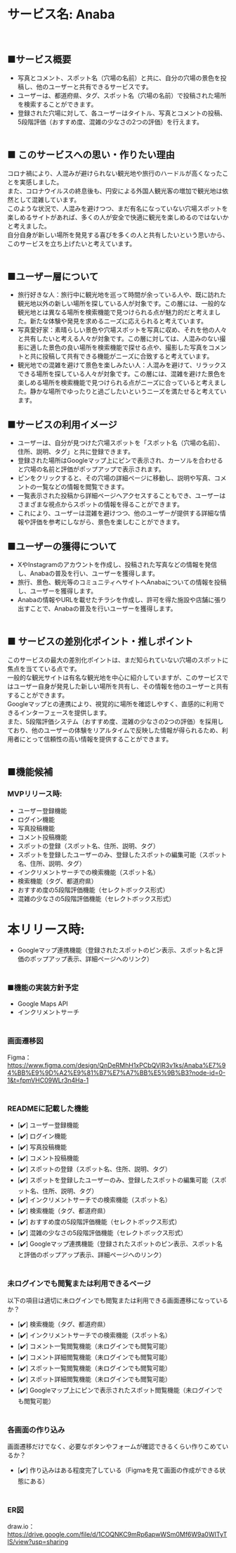 # サービス名: Anaba  
　  
## ■サービス概要  
* 写真とコメント、スポット名（穴場の名前）と共に、自分の穴場の景色を投稿し、他のユーザーと共有できるサービスです。  　　　
* ユーザーは、都道府県、タグ、スポット名（穴場の名前）で投稿された場所を検索することができます。  　
* 登録された穴場に対して、各ユーザーはタイトル、写真とコメントの投稿、5段階評価（おすすめ度、混雑の少なさの2つの評価）を行えます。  
　  
## ■ このサービスへの思い・作りたい理由  
 コロナ禍により、人混みが避けられない観光地や旅行のハードルが高くなったことを実感しました。  
 また、コロナウイルスの終息後も、円安による外国人観光客の増加で観光地は依然として混雑しています。  
 このような状況で、人混みを避けつつ、まだ有名になっていない穴場スポットを楽しめるサイトがあれば、多くの人が安全で快適に観光を楽しめるのではないかと考えました。  
 自分自身が新しい場所を発見する喜びを多くの人と共有したいという思いから、このサービスを立ち上げたいと考えています。  
　  
## ■ユーザー層について  
* 旅行好きな人：旅行中に観光地を巡って時間が余っている人や、既に訪れた観光地以外の新しい場所を探している人が対象です。この層には、一般的な観光地とは異なる場所を検索機能で見つけられる点が魅力的だと考えました。新たな体験や発見を求めるニーズに応えられると考えています。  
* 写真愛好家：素晴らしい景色や穴場スポットを写真に収め、それを他の人々と共有したいと考える人々が対象です。この層に対しては、人混みのない撮影に適した景色の良い場所を検索機能で探せる点や、撮影した写真をコメントと共に投稿して共有できる機能がニーズに合致すると考えています。  
* 観光地での混雑を避けて景色を楽しみたい人：人混みを避けて、リラックスできる場所を探している人々が対象です。この層には、混雑を避けた景色を楽しめる場所を検索機能で見つけられる点がニーズに合っていると考えました。静かな場所でゆったりと過ごしたいというニーズを満たせると考えています。  　　
　  
## ■サービスの利用イメージ  
* ユーザーは、自分が見つけた穴場スポットを「スポット名（穴場の名前）、住所、説明、タグ」と共に登録できます。  
* 登録された場所はGoogleマップ上にピンで表示され、カーソルを合わせると穴場の名前と評価がポップアップで表示されます。  　　
* ピンをクリックすると、その穴場の詳細ページに移動し、説明や写真、コメントの一覧などの情報を閲覧できます。  　　
* 一覧表示された投稿から詳細ページへアクセスすることもでき、ユーザーはさまざまな視点からスポットの情報を得ることができます。  　　
* これにより、ユーザーは混雑を避けつつ、他のユーザーが提供する詳細な情報や評価を参考にしながら、景色を楽しむことができます。  　　
　  
## ■ユーザーの獲得について  
* XやInstagramのアカウントを作成し、投稿された写真などの情報を発信し、Anabaの普及を行い、ユーザーを獲得します。  
* 旅行、景色、観光等のコミュニティへサイトへAnabaについての情報を投稿し、ユーザーを獲得します。  
* Anabaの情報やURLを載せたチラシを作成し、許可を得た施設や店舗に張り出すことで、Anabaの普及を行いユーザーを獲得します。  
　  
## ■ サービスの差別化ポイント・推しポイント  
このサービスの最大の差別化ポイントは、まだ知られていない穴場のスポットに焦点を当てている点です。  
一般的な観光サイトは有名な観光地を中心に紹介していますが、このサービスではユーザー自身が発見した新しい場所を共有し、その情報を他のユーザーと共有することができます。  
Googleマップとの連携により、視覚的に場所を確認しやすく、直感的に利用できるインターフェースを提供します。  
また、5段階評価システム（おすすめ度、混雑の少なさの2つの評価）を採用しており、他のユーザーの体験をリアルタイムで反映した情報が得られるため、利用者にとって信頼性の高い情報を提供することができます。  
　  
## ■機能候補  
### MVPリリース時:  
* ユーザー登録機能  
* ログイン機能  
* 写真投稿機能  
* コメント投稿機能  
* スポットの登録（スポット名、住所、説明、タグ）  
* スポットを登録したユーザーのみ、登録したスポットの編集可能（スポット名、住所、説明、タグ）  
* インクリメントサーチでの検索機能（スポット名）  
* 検索機能（タグ、都道府県）  
* おすすめ度の5段階評価機能（セレクトボックス形式）  
* 混雑の少なさの5段階評価機能（セレクトボックス形式）  
# 本リリース時:  
* Googleマップ連携機能（登録されたスポットのピン表示、スポット名と評価のポップアップ表示、詳細ページへのリンク）  
　  
### ■機能の実装方針予定  
* Google Maps API  
* インクリメントサーチ  
　  
### 画面遷移図  
Figma：https://www.figma.com/design/QnDeRMhH1xPCbQVlR3v1ks/Anaba%E7%94%BB%E9%9D%A2%E9%81%B7%E7%A7%BB%E5%9B%B3?node-id=0-1&t=fpmVHC09WLr3n4Ha-1  
　  
### READMEに記載した機能  
- [✔️] ユーザー登録機能  
- [✔️] ログイン機能  
- [✔️] 写真投稿機能  
- [✔️] コメント投稿機能  
- [✔️] スポットの登録（スポット名、住所、説明、タグ）  
- [✔️] スポットを登録したユーザーのみ、登録したスポットの編集可能（スポット名、住所、説明、タグ）  
- [✔️] インクリメントサーチでの検索機能（スポット名）  
- [✔️] 検索機能（タグ、都道府県）  
- [✔️] おすすめ度の5段階評価機能（セレクトボックス形式）  
- [✔️] 混雑の少なさの5段階評価機能（セレクトボックス形式）  
- [✔️] Googleマップ連携機能（登録されたスポットのピン表示、スポット名と評価のポップアップ表示、詳細ページへのリンク）  
　  
### 未ログインでも閲覧または利用できるページ  
以下の項目は適切に未ログインでも閲覧または利用できる画面遷移になっているか？  
- [✔️] 検索機能（タグ、都道府県）  
- [✔️] インクリメントサーチでの検索機能（スポット名）  
- [✔️] コメント一覧閲覧機能（未ログインでも閲覧可能）  
- [✔️] コメント詳細閲覧機能（未ログインでも閲覧可能）  
- [✔️] スポット一覧閲覧機能（未ログインでも閲覧可能）  
- [✔️] スポット詳細閲覧機能（未ログインでも閲覧可能）  
- [✔️] Googleマップ上にピンで表示されたスポット閲覧機能（未ログインでも閲覧可能）  
　  
### 各画面の作り込み  
画面遷移だけでなく、必要なボタンやフォームが確認できるくらい作りこめているか？  
- [✔️] 作り込みはある程度完了している（Figmaを見て画面の作成ができる状態にある）  
　  
### ER図  
draw.io：https://drive.google.com/file/d/1COQNKC9mRp6apwWSm0Mf6W9a0WITyTIS/view?usp=sharing  
